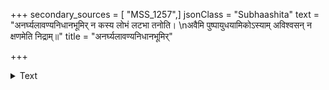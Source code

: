+++
secondary_sources = [ "MSS_1257",]
jsonClass = "Subhaashita"
text = "अनर्घ्यलावण्यनिधानभूमिर् न कस्य लोभं लटभा तनोति।  \nअवैमि पुष्पायुधयामिकोऽस्याम् अविश्वसन् न क्षणमेति निद्राम्॥"
title = "अनर्घ्यलावण्यनिधानभूमिर्"

+++

<details><summary>Text</summary>

अनर्घ्यलावण्यनिधानभूमिर् न कस्य लोभं लटभा तनोति।  
अवैमि पुष्पायुधयामिकोऽस्याम् अविश्वसन् न क्षणमेति निद्राम्॥
</details>
